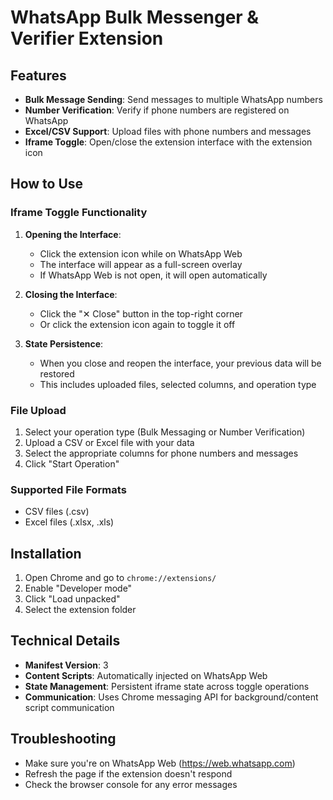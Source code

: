 # WhatsApp Bulk Messenger & Verifier Extension

## Features

- **Bulk Message Sending**: Send messages to multiple WhatsApp numbers
- **Number Verification**: Verify if phone numbers are registered on WhatsApp
- **Excel/CSV Support**: Upload files with phone numbers and messages
- **Iframe Toggle**: Open/close the extension interface with the extension icon

## How to Use

### Iframe Toggle Functionality

1. **Opening the Interface**: 
   - Click the extension icon while on WhatsApp Web
   - The interface will appear as a full-screen overlay
   - If WhatsApp Web is not open, it will open automatically

2. **Closing the Interface**:
   - Click the "✕ Close" button in the top-right corner
   - Or click the extension icon again to toggle it off

3. **State Persistence**:
   - When you close and reopen the interface, your previous data will be restored
   - This includes uploaded files, selected columns, and operation type

### File Upload

1. Select your operation type (Bulk Messaging or Number Verification)
2. Upload a CSV or Excel file with your data
3. Select the appropriate columns for phone numbers and messages
4. Click "Start Operation"

### Supported File Formats

- CSV files (.csv)
- Excel files (.xlsx, .xls)

## Installation

1. Open Chrome and go to `chrome://extensions/`
2. Enable "Developer mode"
3. Click "Load unpacked"
4. Select the extension folder

## Technical Details

- **Manifest Version**: 3
- **Content Scripts**: Automatically injected on WhatsApp Web
- **State Management**: Persistent iframe state across toggle operations
- **Communication**: Uses Chrome messaging API for background/content script communication

## Troubleshooting

- Make sure you're on WhatsApp Web (https://web.whatsapp.com)
- Refresh the page if the extension doesn't respond
- Check the browser console for any error messages 
